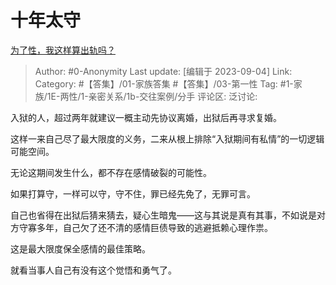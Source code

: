 # 十年太守
[为了性，我这样算出轨吗？](https://www.zhihu.com/question/604911387/answer/3195746410)

> Author: #0-Anonymity
> Last update: [编辑于 2023-09-04]
> Link:
> Category: #【答集】/01-家族答集 #【答集】/03-第一性
> Tag: #1-家族/1E-两性/1-亲密关系/1b-交往案例/分手
> 评论区:
> 泛讨论:

入狱的人，超过两年就建议一概主动先协议离婚，出狱后再寻求复婚。

这样一来自己尽了最大限度的义务，二来从根上排除“入狱期间有私情”的一切逻辑可能空间。

无论这期间发生什么，都不存在感情破裂的可能性。

如果打算守，一样可以守，守不住，罪已经先免了，无罪可言。

自己也省得在出狱后猜来猜去，疑心生暗鬼——这与其说是真有其事，不如说是对方守寡多年，自己欠了还不清的感情巨债导致的逃避抵赖心理作祟。

这是最大限度保全感情的最佳策略。

就看当事人自己有没有这个觉悟和勇气了。
